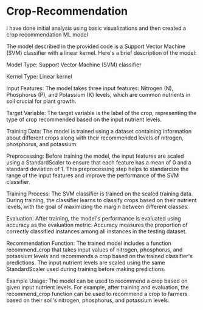 # Crop-Recommendation

I have done initial analysis using basic visualizations and then created a crop recommendation ML model

The model described in the provided code is a Support Vector Machine (SVM) classifier with a linear kernel. Here's a brief description of the model:

Model Type: Support Vector Machine (SVM) classifier

Kernel Type: Linear kernel

Input Features: The model takes three input features: Nitrogen (N), Phosphorus (P), and Potassium (K) levels, which are common nutrients in soil crucial for plant growth.

Target Variable: The target variable is the label of the crop, representing the type of crop recommended based on the input nutrient levels.

Training Data: The model is trained using a dataset containing information about different crops along with their recommended levels of nitrogen, phosphorus, and potassium.

Preprocessing: Before training the model, the input features are scaled using a StandardScaler to ensure that each feature has a mean of 0 and a standard deviation of 1. This preprocessing step helps to standardize the range of the input features and improve the performance of the SVM classifier.

Training Process: The SVM classifier is trained on the scaled training data. During training, the classifier learns to classify crops based on their nutrient levels, with the goal of maximizing the margin between different classes.

Evaluation: After training, the model's performance is evaluated using accuracy as the evaluation metric. Accuracy measures the proportion of correctly classified instances among all instances in the testing dataset.

Recommendation Function: The trained model includes a function recommend_crop that takes input values of nitrogen, phosphorus, and potassium levels and recommends a crop based on the trained classifier's predictions. The input nutrient levels are scaled using the same StandardScaler used during training before making predictions.

Example Usage: The model can be used to recommend a crop based on given input nutrient levels. For example, after training and evaluation, the recommend_crop function can be used to recommend a crop to farmers based on their soil's nitrogen, phosphorus, and potassium levels.
